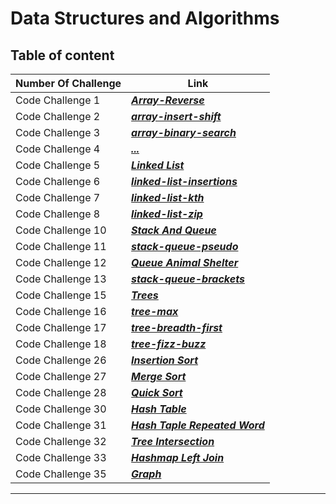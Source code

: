 # Data Structures and Algorithms

## Table of content

|Number Of Challenge|Link|
|---------------------|--------------------------|
|Code Challenge 1|***[Array-Reverse](https://mhmadwrekat.github.io/data-structures-and-algorithms/python/code_challenges/class-01/array-reverse.html)***|
|Code Challenge 2|***[array-insert-shift](https://mhmadwrekat.github.io/data-structures-and-algorithms/python/code_challenges/class-02/array-insert-shift.html)***|
|Code Challenge 3|***[array-binary-search](https://mhmadwrekat.github.io/data-structures-and-algorithms/python/code_challenges/class-03/array-binary-search.html)***|
|Code Challenge 4|***[...](...)***|
|Code Challenge 5|***[Linked List](https://github.com/mhmadwrekat/data-structures-and-algorithms/blob/main/python/code_challenges/linked/linked-list/challenge5.md)***|
|Code Challenge 6|***[linked-list-insertions](https://github.com/mhmadwrekat/data-structures-and-algorithms/blob/main/python/code_challenges/linked/linked-list/challenge6.md)***|
|Code Challenge 7|***[linked-list-kth](https://github.com/mhmadwrekat/data-structures-and-algorithms/blob/main/python/code_challenges/linked/linked-list/challenge7.md)***|
|Code Challenge 8|***[linked-list-zip](https://github.com/mhmadwrekat/data-structures-and-algorithms/blob/main/python/code_challenges/linked/linked-list/challenge8.md)***|
|Code Challenge 10|***[Stack And Queue](https://github.com/mhmadwrekat/data-structures-and-algorithms/blob/main/python/code_challenges/stack_queue/challenge10.md)***|
|Code Challenge 11|***[stack-queue-pseudo](https://github.com/mhmadwrekat/data-structures-and-algorithms/blob/main/python/code_challenges/stack_queue/challenge11.md)***|
|Code Challenge 12|***[Queue Animal Shelter](https://github.com/mhmadwrekat/data-structures-and-algorithms/blob/main/python/code_challenges/stack_queue/challenge12.md)***|
|Code Challenge 13|***[stack-queue-brackets](https://github.com/mhmadwrekat/data-structures-and-algorithms/blob/main/python/code_challenges/stack_queue/challenge13.md)***|
|Code Challenge 15|***[Trees](https://github.com/mhmadwrekat/data-structures-and-algorithms/blob/main/python/code_challenges/trees/challenge15.md)***|
|Code Challenge 16|***[tree-max](https://github.com/mhmadwrekat/data-structures-and-algorithms/blob/main/python/code_challenges/trees/challenge16.md)***|
|Code Challenge 17|***[tree-breadth-first](https://github.com/mhmadwrekat/data-structures-and-algorithms/blob/main/python/code_challenges/trees/challenge17.md)***|
|Code Challenge 18|***[tree-fizz-buzz](https://github.com/mhmadwrekat/data-structures-and-algorithms/blob/main/python/code_challenges/trees/challenge18.md)***|
|Code Challenge 26|***[Insertion Sort](https://github.com/mhmadwrekat/data-structures-and-algorithms/blob/main/python/code_challenges/insertion_sort/challenge26.md)***|
|Code Challenge 27|***[Merge Sort](https://github.com/mhmadwrekat/data-structures-and-algorithms/blob/main/python/code_challenges/merge-sort/challenge27.md)***|
|Code Challenge 28|***[Quick Sort](https://github.com/mhmadwrekat/data-structures-and-algorithms/blob/main/python/code_challenges/quick_sort/challenge28.md)***|
|Code Challenge 30|***[Hash Table](https://github.com/mhmadwrekat/data-structures-and-algorithms/blob/main/python/code_challenges/hash_table/challenge30.md)***|
|Code Challenge 31|***[Hash Taple Repeated Word](https://github.com/mhmadwrekat/data-structures-and-algorithms/blob/main/python/code_challenges/hash_table/challenge31.md)***|
|Code Challenge 32|***[Tree Intersection](https://github.com/mhmadwrekat/data-structures-and-algorithms/blob/main/python/code_challenges/tree_intersection/challenge32.md)***|
|Code Challenge 33|***[Hashmap Left Join](https://github.com/mhmadwrekat/data-structures-and-algorithms/blob/main/python/code_challenges/hash_table/challenge33.md)***|
|Code Challenge 35|***[Graph](https://github.com/mhmadwrekat/data-structures-and-algorithms/blob/main/python/code_challenges/graph/challenge35.md)***|


---
